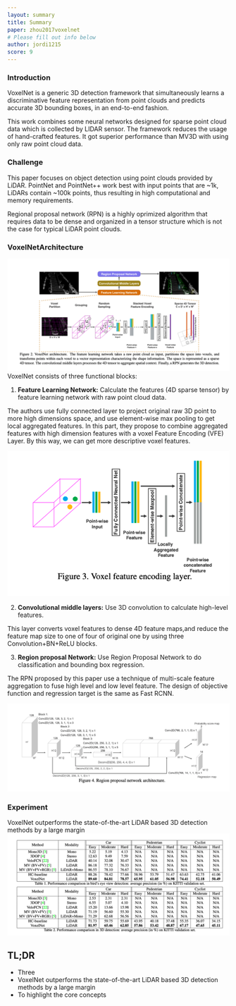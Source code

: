 ```yaml
---
layout: summary
title: Summary
paper: zhou2017voxelnet
# Please fill out info below
author: jordi1215
score: 9
---
```


### Introduction

VoxelNet is a generic 3D detection framework that simultaneously learns a discriminative feature representation from point clouds and predicts accurate 3D bounding boxes, in an end-to-end fashion.

This work combines some neural networks designed for sparse point cloud data which is collected by LIDAR sensor. The framework reduces the usage of hand-crafted features. It got superior performance than MV3D with using only raw point cloud data.
### Challenge
This paper focuses on object detection using point clouds provided by LiDAR. PointNet and PointNet++ work best with input points that are ~1k, LiDARs contain ~100k points, thus resulting in high computational and memory requirements.

Regional proposal network (RPN) is a highly oprimized algorithm that requires data to be dense and organized in a tensor structure which is not the case for typical LiDAR point clouds.

### VoxelNetArchitecture
![](zhou2017voxelnet_2a.png)
VoxelNet consists of three functional blocks:

1. **Feature Learning Network:** Calculate the features (4D sparse tensor) by feature learning network with raw point cloud data.

The authors use fully connected layer to project original raw 3D point to more high dimensions space, and use element-wise max pooling to get local aggregated features. In this part, they propose to combine aggregated features with high dimension features with a voxel Feature Encoding (VFE) Layer. By this way, we can get more descriptive voxel features.

![](zhou2017voxelnet_2b.png)

2. **Convolutional middle layers:** Use 3D convolution to calculate high-level features.

This layer converts voxel features to dense 4D feature maps,and reduce the feature map size to one of four of original one by using three Convolution+BN+ReLU blocks.

3. **Region proposal Network:** Use Region Proposal Network to do classification and bounding box regression.

The RPN proposed by this paper use a technique of multi-scale feature aggregation to fuse high level and low level feature. The design of objective function and regression target is the same as Fast RCNN.

![](zhou2017voxelnet_2c.png)


### Experiment
VoxelNet outperforms the state-of-the-art LiDAR based 3D detection methods by a large margin
![](zhou2017voxelnet_2d.png)

## TL;DR
* Three
* VoxelNet outperforms the state-of-the-art LiDAR based 3D detection methods by a large margin
* To highlight the core concepts
